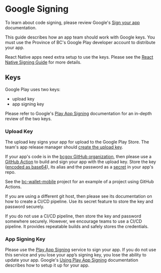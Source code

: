# Google Signing


To learn about code signing, please review Google's [Sign your app](https://developer.android.com/studio/publish/app-signing) documentation.

This guide describes how an app team should work with Google keys. You must use the Province of BC's Google Play developer account to distribute your app.

React Native apps need extra setup to use the keys. Please see the [React Native Signing Guide](google_react_native_signing.md) for more details.

## Keys
Google Play uses two keys:

- upload key
- app signing key 

Please refer to Google's [Play App Signing](https://developer.android.com/studio/publish/app-signing#app-signing-google-play) documentation for an in-depth review of the two keys.

### Upload Key

The upload key signs your app for upload to the Google Play Store. The team's app release manager should [create the upload key](https://developer.android.com/studio/publish/app-signing#sign-apk). 

If your app's code is in the [bcgov GitHub organization](https://github.com/bcgov), then please use a [GitHub Action](https://docs.github.com/en/actions) to build and sign your app with the upload key. Store the key ([encoded as base64](https://docs.github.com/en/actions/security-guides/encrypted-secrets#storing-base64-binary-blobs-as-secrets)), its alias and the password as a [secret](https://docs.github.com/en/actions/security-guides/encrypted-secrets) in your app's repo. 


See the [bc-wallet-mobile](https://github.com/bcgov/bc-wallet-mobile/blob/main/.github/workflows/main.yaml) project for an example of a project using GitHub Actions.

If you are using a different git host, then please see its documentation on how to create a CI/CD pipeline. Use its secret feature to store the key and password securely.

If you do not use a CI/CD pipeline, then store the key and password somewhere securely.  However, we encourage teams to use a CI/CD pipeline. It provides repeatable builds and safely stores the credentials.

### App Signing Key

Please use the [Play App Signing](https://developer.android.com/studio/publish/app-signing#app-signing-google-play) service to sign your app. If you do not use this service and you lose your app’s signing key, you lose the ability to update your app. Google's [Using Play App Signing](https://developer.android.com/studio/publish/app-signing#enroll) documentation describes how to setup it up for your app.

